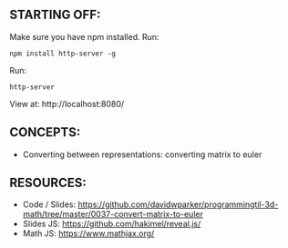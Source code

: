 ## STARTING OFF:

Make sure you have npm installed.
Run:
```
npm install http-server -g
```

Run:
```
http-server
```

View at: http://localhost:8080/

## CONCEPTS:

* Converting between representations: converting matrix to euler

## RESOURCES:

* Code / Slides: https://github.com/davidwparker/programmingtil-3d-math/tree/master/0037-convert-matrix-to-euler
* Slides JS: https://github.com/hakimel/reveal.js/
* Math JS: https://www.mathjax.org/
